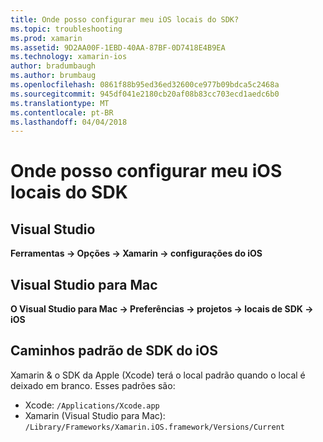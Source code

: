 ```yaml
---
title: Onde posso configurar meu iOS locais do SDK?
ms.topic: troubleshooting
ms.prod: xamarin
ms.assetid: 9D2AA00F-1EBD-40AA-87BF-0D7418E4B9EA
ms.technology: xamarin-ios
author: bradumbaugh
ms.author: brumbaug
ms.openlocfilehash: 0861f88b95ed36ed32600ce977b09bdca5c2468a
ms.sourcegitcommit: 945df041e2180cb20af08b83cc703ecd1aedc6b0
ms.translationtype: MT
ms.contentlocale: pt-BR
ms.lasthandoff: 04/04/2018
---
```

# <a name="where-can-i-set-my-ios-sdk-locations"></a>Onde posso configurar meu iOS locais do SDK

## <a name="visual-studio"></a>Visual Studio
**Ferramentas -> Opções -> Xamarin -> configurações do iOS**

## <a name="visual-studio-for-mac"></a>Visual Studio para Mac
**O Visual Studio para Mac -> Preferências -> projetos -> locais de SDK -> iOS**

## <a name="default-ios-sdk-paths"></a>Caminhos padrão de SDK do iOS
Xamarin & o SDK da Apple (Xcode) terá o local padrão quando o local é deixado em branco. Esses padrões são:

- Xcode: `/Applications/Xcode.app`
- Xamarin (Visual Studio para Mac): `/Library/Frameworks/Xamarin.iOS.framework/Versions/Current`

